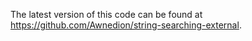 The latest version of this code can be found at https://github.com/Awnedion/string-searching-external.
